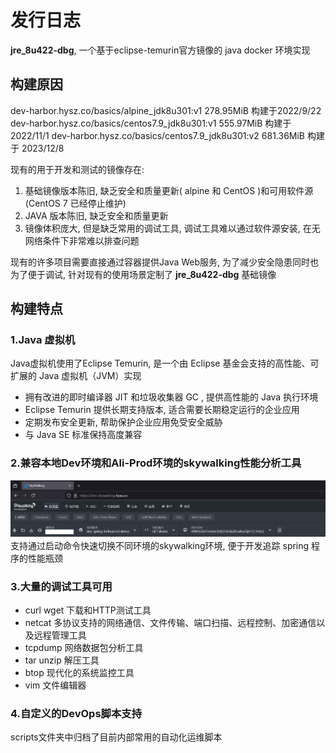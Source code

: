# 发行日志

**jre_8u422-dbg**, 一个基于eclipse-temurin官方镜像的 java docker 环境实现

## 构建原因

dev-harbor.hysz.co/basics/alpine_jdk8u301:v1 278.95MiB 构建于2022/9/22
dev-harbor.hysz.co/basics/centos7.9_jdk8u301:v1 555.97MiB  构建于2022/11/1
dev-harbor.hysz.co/basics/centos7.9_jdk8u301:v2 681.36MiB  构建于 2023/12/8

现有的用于开发和测试的镜像存在:

1. 基础镜像版本陈旧, 缺乏安全和质量更新( alpine 和 CentOS )和可用软件源 (CentOS 7 已经停止维护)
2. JAVA 版本陈旧, 缺乏安全和质量更新
3. 镜像体积庞大, 但是缺乏常用的调试工具, 调试工具难以通过软件源安装, 在无网络条件下非常难以排查问题

现有的许多项目需要直接通过容器提供Java Web服务, 为了减少安全隐患同时也为了便于调试, 针对现有的使用场景定制了 **jre_8u422-dbg** 基础镜像

## 构建特点

### 1.Java 虚拟机

Java虚拟机使用了Eclipse Temurin, 是一个由 Eclipse 基金会支持的高性能、可扩展的 Java 虚拟机（JVM）实现

* 拥有改进的即时编译器 JIT 和垃圾收集器 GC , 提供高性能的 Java 执行环境
* Eclipse Temurin 提供长期支持版本, 适合需要长期稳定运行的企业应用
* 定期发布安全更新, 帮助保护企业应用免受安全威胁
* 与 Java SE 标准保持高度兼容

### 2.兼容本地Dev环境和Ali-Prod环境的skywalking性能分析工具

![alt text](img/image.png)
支持通过启动命令快速切换不同环境的skywalking环境, 便于开发追踪 spring 程序的性能瓶颈

### 3.大量的调试工具可用

* curl wget 下载和HTTP测试工具
* netcat 多协议支持的网络通信、文件传输、端口扫描、远程控制、加密通信以及远程管理工具
* tcpdump 网络数据包分析工具
* tar unzip 解压工具
* btop 现代化的系统监控工具
* vim 文件编辑器

### 4.自定义的DevOps脚本支持

scripts文件夹中归档了目前内部常用的自动化运维脚本
